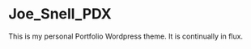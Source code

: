 Joe_Snell_PDX
=============

This is my personal Portfolio Wordpress theme.  It is continually in flux.